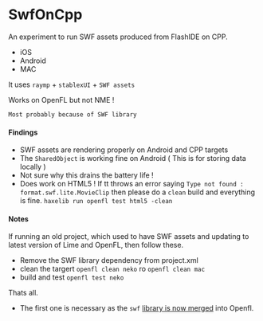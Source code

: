 SwfOnCpp
=============

An experiment to run SWF assets produced from FlashIDE on CPP.
 - iOS
 - Android
 - MAC

It uses `raymp` + `stablexUI` + `SWF assets` 

Works on OpenFL but not NME !          

 `Most probably because of SWF library`

#### Findings
 - SWF assets are rendering properly on Android and CPP targets
 - The `SharedObject` is working fine on Android ( This is for storing data locally )
 - Not sure why this drains the battery life !
 - Does work on HTML5 ! If tt throws an error saying `Type not found : format.swf.lite.MovieClip` then please do a `clean` build and everything is fine. `haxelib run openfl test html5 -clean`
 

#### Notes

 If running an old project, which used to have SWF assets and updating to latest version of Lime and OpenFL, then follow these.

  - Remove the SWF library dependency from project.xml
  - clean the targert `openfl clean neko` ro `openfl clean mac`
  - build and test `openfl test neko`

Thats all. 

 - The first one is necessary as the `swf` [library is now merged][1] into Openfl.          








[1]: http://www.openfl.org/blog/2016/12/16/openfl-4-5-and-lime-3-5-are-here/

